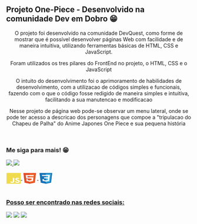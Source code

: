## Projeto One-Piece - Desenvolvido na comunidade Dev em Dobro 😁

 <div style="display: inline_block">
  <p align="center"> O projeto foi desenvolvido na comunidade DevQuest, como forme de mostrar que é possível desenvolver páginas Web com facilidade e de maneira intuitiva, utilizando ferramentas básicas de HTML, CSS e JavaScript. </p>
   <p align="center">Foram utilizados os tres pilares do FrontEnd no projeto, o HTML, CSS e o JavaScript</p>
   <p align="center">O intuito do desenvolvimento foi o aprimoramento de habilidades de desenvolvimento, com a utilizacao de códigos simples e funcionais, fazendo com o que o código fosse redigido de maneira simples e intuitiva, facilitando a sua manutencao e modificacao</p>
   <p align="center">Nesse projeto de página web pode-se observar um menu lateral, onde se pode ter acesso a descricao dos personagens que compoe a "tripulacao do Chapeu de Palha" do Anime Japones One Piece e sua pequena história</p>

</div><br>

 ### Me siga para mais! 😁
 <div>
   <a href="https://github.com/FelipeLiveira">
   <img height="180em" src="https://github-readme-stats.vercel.app/api?username=FelipeLiveira&show_icons=true&theme=tokyonight&include_all_commits=true&count_private=true"/>
   <img height="180em" src="https://github-readme-stats.vercel.app/api/top-langs/?username=FelipeLiveira&layout=compact&langs_count=6&theme=tokyonight"/>
</div>
    
<div style="display: inline_block"><br>
  <img align="center" alt="Js" height="30" width="40" src="https://raw.githubusercontent.com/devicons/devicon/master/icons/javascript/javascript-plain.svg">
  <img align="center" alt="HTML" height="30" width="40" src="https://raw.githubusercontent.com/devicons/devicon/master/icons/html5/html5-original.svg">
  <img align="center" alt="CSS" height="30" width="40" src="https://raw.githubusercontent.com/devicons/devicon/master/icons/css3/css3-original.svg">
</div>
 
<br>
 
### Posso ser encontrado nas redes sociais:
 
<div> 
  <a href="https://www.instagram.com/f_liveira/" target="_blank"><img src="https://img.shields.io/badge/-Instagram-%23E4405F?style=for-the-badge&logo=instagram&logoColor=white" target="_blank"></a> 
  <a href = "mailto:felipe3288433@gmail.com"><img src="https://img.shields.io/badge/-Gmail-%23333?style=for-the-badge&logo=gmail&logoColor=white" target="_blank"></a>
  <a href="https://www.linkedin.com/in/felipe-de-oliveira-5a1196171/" target="_blank"><img src="https://img.shields.io/badge/-LinkedIn-%230077B5?style=for-the-badge&logo=linkedin&logoColor=white" target="_blank"></a>
</div>
